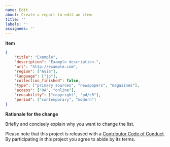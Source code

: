 ```yaml
---
name: Edit
about: Create a report to edit an item
title: ''
labels: ''
assignees: ''
---
```


**Item**

```json
{
	"title": "Example",
	"description": "Example description.",
	"url": "http://example.com",
	"region": ["Asia"],
	"language": ["jp"],
	"collection_finished": false,
	"type": ["primary sources", "newspapers", "magazines"],
	"access": ["OA", "online"],
	"reusability": ["copyright", "pd/c0"],
	"period": ["contemporary", "modern"]
}
```

**Rationale for the change**

Briefly and concisely explain why you want to change the list.

Please note that this project is released with a
[Contributor Code of Conduct](CODE_OF_CONDUCT.md). By participating in this
project you agree to abide by its terms.
